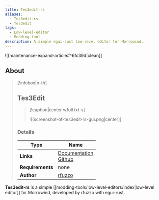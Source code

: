 ```yaml
---
title: Tes3edit-rs
aliases:
  - Tes3edit-rs
  - Tes3edit
tags:
  - Low-level-editor
  - Modding-tool
description: A simple egui-rust low-level editor for Morrowind.
---
```


![[maintenance-expand-article#^6fc39d|clean]]

## About

> [!infobox|n-th]
> 
> ## Tes3Edit
> 
> > [!caption|center wfull txt-s]
> > 
> > ![[screenshot-of-tes3edit-rs-gui.png|center]]
> > 
> 
> ### Details
> 
> | Type | Name |
> | --- | --- |
> | **Links** | [Documentation](https://rfuzzo.github.io/tes3edit/)<br>[Github](https://github.com/rfuzzo/tes3edit) |
> | **Requirements** | none |
> | **Author** | [rfuzzo](https://github.com/rfuzzo) |

**Tes3edit-rs** is a simple [[modding-tools/low-level-editors/index|low-level editor]] for Morrowind, developed by rfuzzo with egui-rust.